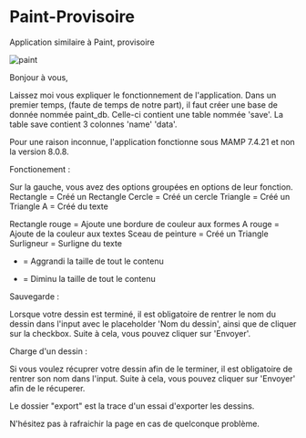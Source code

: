 # Paint-Provisoire
Application similaire à Paint, provisoire


![paint](https://user-images.githubusercontent.com/92720413/161429832-33317529-a373-43e2-816a-1b3be9b7b6de.png)


Bonjour à vous,

Laissez moi vous expliquer le fonctionnement de l'application. 
Dans un premier temps, (faute de temps de notre part), il faut créer une base de donnée nommée paint_db.
Celle-ci contient une table nommée 'save'. La table save contient 3 colonnes 'name' 'data'. 

Pour une raison inconnue, l'application fonctionne sous MAMP 7.4.21 et non la version 8.0.8.

Fonctionement : 

Sur la gauche, vous avez des options groupées en options de leur fonction.
Rectangle = Créé un Rectangle
Cercle = Créé un cercle 
Triangle = Créé un Triangle
A = Créé du texte

Rectangle rouge = Ajoute une bordure de couleur aux formes
A rouge = Ajoute de la couleur aux textes
Sceau de peinture = Créé un Triangle
Surligneur = Surligne du texte


+ = Aggrandi la taille de tout le contenu
- = Diminu la taille de tout le contenu

Sauvegarde :

Lorsque votre dessin est terminé, il est obligatoire de rentrer le nom du dessin dans l'input avec le placeholder 'Nom du dessin',
ainsi que de cliquer sur la checkbox. Suite à cela, vous pouvez cliquer sur 'Envoyer'.

Charge d'un dessin : 

Si vous voulez récuprer votre dessin afin de le terminer, il est obligatoire de rentrer son nom dans l'input. 
Suite à cela, vous pouvez cliquer sur 'Envoyer' afin de le récuperer.

Le dossier "export" est la trace d'un essai d'exporter les dessins.

N'hésitez pas à rafraichir la page en cas de quelconque problème.


